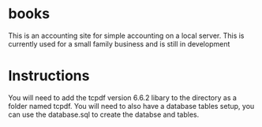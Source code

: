 # books
This is an accounting site for simple accounting on a local server. This is currently used for a small family business and is still in development

# Instructions
You will need to add the tcpdf version 6.6.2 libary to the directory as a folder named tcpdf.
You will need to also have a database tables setup, you can use the database.sql to create the databse and tables.
